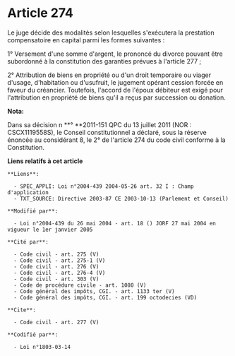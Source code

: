 # Article 274

Le juge décide des modalités selon lesquelles s'exécutera la prestation compensatoire en capital parmi les formes
suivantes : 

1° Versement d'une somme d'argent, le prononcé du divorce pouvant être subordonné à la constitution des garanties prévues à
l'article 277 ; 

2° Attribution de biens en propriété ou d'un droit temporaire ou viager d'usage, d'habitation ou d'usufruit, le jugement
opérant cession forcée en faveur du créancier. Toutefois, l'accord de l'époux débiteur est exigé pour l'attribution en
propriété de biens qu'il a reçus par succession ou donation.

**Nota:**

Dans sa décision n
  **° **2011-151 QPC du 13 juillet 2011 (NOR : CSCX1119558S), le Conseil constitutionnel a déclaré, sous la réserve énoncée
au considérant 8, le 2° de l'article 274 du code civil conforme à la Constitution.

**Liens relatifs à cet article**

	**Liens**:

	  - SPEC_APPLI: Loi n°2004-439 2004-05-26 art. 32 I : Champ d'application
	  - TXT_SOURCE: Directive 2003-87 CE 2003-10-13 (Parlement et Conseil)

	**Modifié par**:

	  - Loi n°2004-439 du 26 mai 2004 - art. 18 () JORF 27 mai 2004 en vigueur le 1er janvier 2005

	**Cité par**:

	  - Code civil - art. 275 (V)
	  - Code civil - art. 275-1 (V)
	  - Code civil - art. 276 (V)
	  - Code civil - art. 276-4 (V)
	  - Code civil - art. 303 (V)
	  - Code de procédure civile - art. 1080 (V)
	  - Code général des impôts, CGI. - art. 1133 ter (V)
	  - Code général des impôts, CGI. - art. 199 octodecies (VD)

	**Cite**:

	  - Code civil - art. 277 (V)

	**Codifié par**:

	  - Loi n°1803-03-14
